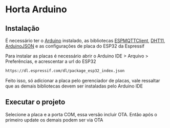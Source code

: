 # Horta Arduino

## Instalação

É necessário ter o [Arduino](https://www.arduino.cc/en/software) instalado, as bibliotecas [ESPMQTTClient](https://github.com/plapointe6/EspMQTTClient), [DHT11](https://github.com/adidax/dht11), [ArduinoJSON](https://arduinojson.org/) e as configurações de placa do ESP32 da Espressif

Para instalar as placas é necessário abrir o Arduino IDE > Arquivo > Preferências, e acrescentar a url do ESP32

```bash
https://dl.espressif.com/dl/package_esp32_index.json
```

Feito isso, só adicionar a placa pelo gerenciador de placas, vale ressaltar que as demais bibliotecas devem ser instaladas pelo Arduino IDE

## Executar o projeto

Selecione a placa e a porta COM, essa versão incluir OTA. Então após o primeiro update os demais podem ser via OTA
